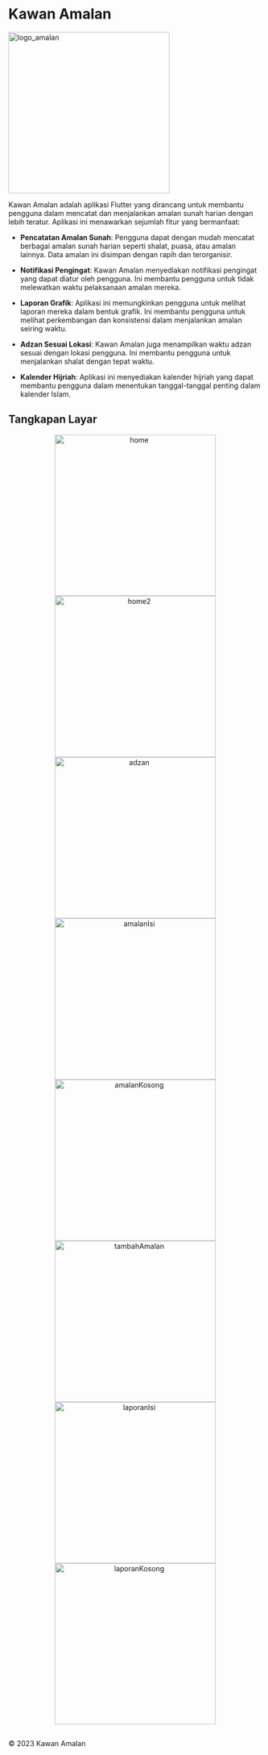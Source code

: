 # Kawan Amalan

<img width="320" height="320" alt="logo_amalan" src="https://github.com/Aizan05/flutter_kawan_amalan/assets/110684395/902d6c80-622b-4339-a6fa-d5c8e7616f5c">


Kawan Amalan adalah aplikasi Flutter yang dirancang untuk membantu pengguna dalam mencatat dan menjalankan amalan sunah harian dengan lebih teratur. Aplikasi ini menawarkan sejumlah fitur yang bermanfaat:

- **Pencatatan Amalan Sunah**: Pengguna dapat dengan mudah mencatat berbagai amalan sunah harian seperti shalat, puasa, atau amalan lainnya. Data amalan ini disimpan dengan rapih dan terorganisir.

- **Notifikasi Pengingat**: Kawan Amalan menyediakan notifikasi pengingat yang dapat diatur oleh pengguna. Ini membantu pengguna untuk tidak melewatkan waktu pelaksanaan amalan mereka.

- **Laporan Grafik**: Aplikasi ini memungkinkan pengguna untuk melihat laporan mereka dalam bentuk grafik. Ini membantu pengguna untuk melihat perkembangan dan konsistensi dalam menjalankan amalan seiring waktu.

- **Adzan Sesuai Lokasi**: Kawan Amalan juga menampilkan waktu adzan sesuai dengan lokasi pengguna. Ini membantu pengguna untuk menjalankan shalat dengan tepat waktu.

- **Kalender Hijriah**: Aplikasi ini menyediakan kalender hijriah yang dapat membantu pengguna dalam menentukan tanggal-tanggal penting dalam kalender Islam.

## Tangkapan Layar

<div align="center">
  <img width="320" height="320" alt="home" src="https://github.com/Aizan05/flutter_kawan_amalan/assets/110684395/a46315f1-5e11-4244-8677-3cb1aac2b871">
  <img width="320" height="320" alt="home2" src="https://github.com/Aizan05/flutter_kawan_amalan/assets/110684395/2908179b-4583-4a13-89f3-83b38e13be64">
</div>

<div align="center">
  <img width="320" height="320" alt="adzan" src="https://github.com/Aizan05/flutter_kawan_amalan/assets/110684395/f0719880-a84e-476a-b03d-387fb4964022">
  <img width="320" height="320" alt="amalanIsi" src="https://github.com/Aizan05/flutter_kawan_amalan/assets/110684395/23071762-0635-4db4-ad17-ce83b3e060b5">
</div>

<div align="center">
  <img width="320" height="320" alt="amalanKosong" src="https://github.com/Aizan05/flutter_kawan_amalan/assets/110684395/11fb1606-d60c-44f3-b8e2-046854346e95">
  <img width="320" height="320" alt="tambahAmalan" src="https://github.com/Aizan05/flutter_kawan_amalan/assets/110684395/856646ca-b1dc-4b59-8a24-6d3ea29ead13">
</div>

<div align="center">
  <img width="320" height="320" alt="laporanIsi" src="https://github.com/Aizan05/flutter_kawan_amalan/assets/110684395/645cea0e-971f-4a96-8587-fc6c1d5762d0">
  <img width="320" height="320" alt="laporanKosong" src="https://github.com/Aizan05/flutter_kawan_amalan/assets/110684395/fcf3a24a-ac9c-42d3-ae25-964ca9eecf90">
</div>




## 
© 2023 Kawan Amalan

